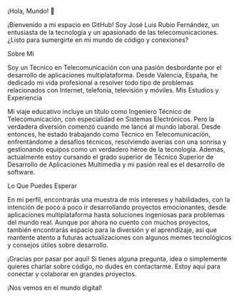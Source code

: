 ¡Hola, Mundo! 👋

¡Bienvenido a mi espacio en GitHub! Soy José Luis Rubio Fernández, un entusiasta de la tecnología y un apasionado de las telecomunicaciones. ¿Listo para sumergirte en mi mundo de código y conexiones?

Sobre Mí

Soy un Técnico en Telecomunicación con una pasión desbordante por el desarrollo de aplicaciones multiplataforma. Desde Valencia, España, he dedicado mi vida profesional a resolver todo tipo de problemas relacionados con Internet, telefonía, televisión y móviles.
Mis Estudios y Experiencia

Mi viaje educativo incluye un título como Ingeniero Técnico de Telecomunicación, con especialidad en Sistemas Electrónicos. Pero la verdadera diversión comenzó cuando me lancé al mundo laboral. Desde entonces, he estado trabajando como Técnico en Telecomunicación, enfrentándome a desafíos técnicos, resolviendo averías con una sonrisa y gestionando equipos como un verdadero héroe de la tecnología. Además, actualmente estoy cursando el grado superior de Técnico Superior de Desarrollo de Aplicaciones Multimedia y mi pasión real es el desarrollo de software.

Lo Que Puedes Esperar

En mi perfil, encontrarás una muestra de mis intereses y habilidades, con la intención de poco a poco ir desarrollando proyectos emocionantes, desde aplicaciones multiplataforma hasta soluciones ingeniosas para problemas del mundo real. Aunque por ahora no cuento con muchos proyectos, también encontrarás espacio para la diversión y el aprendizaje, así que mantente atento a futuras actualizaciones con algunos memes tecnológicos y consejos útiles sobre desarrollo.

¡Gracias por pasar por aquí! Si tienes alguna pregunta, idea o simplemente quieres charlar sobre código, no dudes en contactarme. Estoy aquí para conectar y colaborar en grandes proyectos.

¡Nos vemos en el mundo digital!
